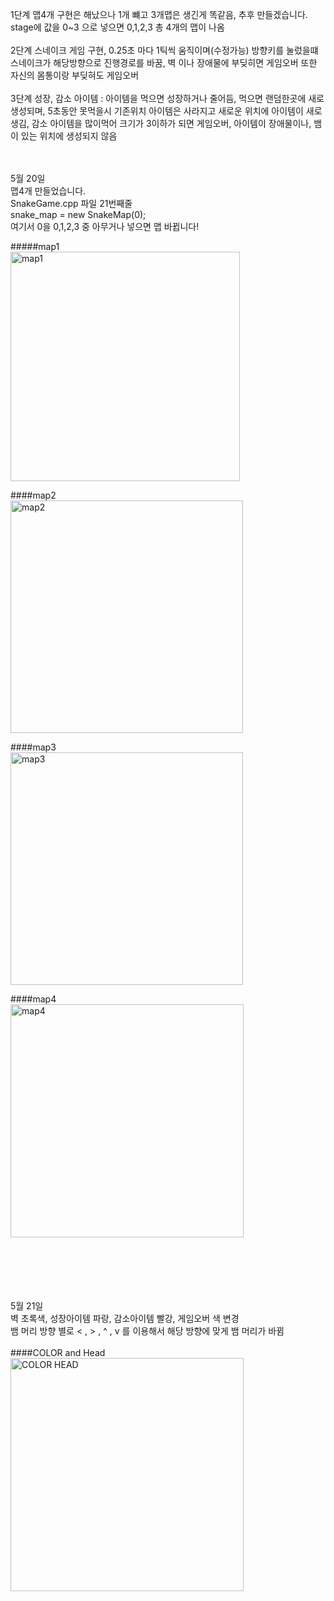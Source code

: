 1단계 맵4개 구현은 해났으나 1개 뺴고 3개맵은 생긴게 똑같음, 추후 만들겠습니다. stage에 값을 0~3 으로 넣으면 0,1,2,3 총 4개의 맵이 나옴
<br>
<br>
2단계 스네이크 게임 구현, 0.25초 마다 1틱씩 움직이며(수정가능) 방향키를 눌렀을떄 스네이크가 해당방향으로 진행경로를 바꿈, 벽 이나 장애물에 부딪히면 게임오버 또한 자신의 몸통이랑 부딪혀도 게임오버 
<br>
<br>
3단계 성장, 감소 아이템 : 아이템을 먹으면 성장하거나 줄어듬, 먹으면 랜덤한곳에 새로 생성되며, 5초동안 못먹을시 기존위치 아이템은 사라지고 새로운 위치에 아이템이 새로 생김, 감소 아이템을 많이먹어 크기가 3이하가 되면 게임오버, 아이템이 장애물이나, 뱀이 있는 위치에 생성되지 않음 
<br>
<br>
<br>

5월 20일
<br>
맵4개 만들었습니다. 
<br>
SnakeGame.cpp 파일 21번째줄
<br>
	snake_map = new SnakeMap(0); 
 <br>
여기서 0을 0,1,2,3 중 아무거나 넣으면 맵 바뀝니다! 
<br>

#####map1 <br>
<img width="367" alt="map1" src="https://github.com/dwkmu/Cpp_snake_game_2024/assets/84307876/a7408b32-8d79-445a-8e7c-53d4e9c7c61f">

####map2 <br>
<img width="372" alt="map2" src="https://github.com/dwkmu/Cpp_snake_game_2024/assets/84307876/411eb4a5-d127-48ee-a7fa-edcf11028621">

####map3 <br>
<img width="372" alt="map3" src="https://github.com/dwkmu/Cpp_snake_game_2024/assets/84307876/633ab1b9-07c9-4de0-be89-6919d6169f62">

####map4 <br>
<img width="373" alt="map4" src="https://github.com/dwkmu/Cpp_snake_game_2024/assets/84307876/2cd351b1-4a7e-4e9e-b6ed-07c6c83dfd8c">

<br>
<br>
<br>
<br>
<br>
5월 21일
<br>
벽 초록색, 성장아이템 파랑, 감소아이템 빨강, 게임오버 색 변경 <br>
뱀 머리 방향 별로 < , > , ^ , v 를 이용해서 해당 방향에 맞게 뱀 머리가 바뀜 <br>

<br>
####COLOR and Head
<br>
<img width="373" alt="COLOR HEAD" src="https://github.com/dwkmu/Cpp_snake_game_2024/assets/84307876/8d80dc52-d1f1-475a-bf09-5ca8eca9bc24">

